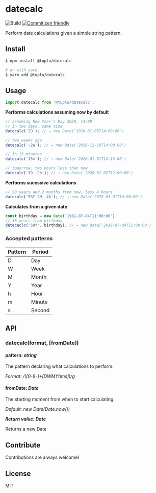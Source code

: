 # datecalc

![Build](https://github.com/tuplo/datecalc/workflows/Build/badge.svg)
[![Commitizen friendly](https://img.shields.io/badge/commitizen-friendly-brightgreen.svg)](http://commitizen.github.io/cz-cli/)

Perform date calculations given a simple string pattern.

## Install

```bash
$ npm install @tuplo/datecalc

# or with yarn
$ yarn add @tuplo/datecalc
```

## Usage

```ts
import datecalc from '@tuplo/datecalc';
```

**Performs calculations assuming now by default**

```ts
// assuming New Year's Day 2020, 14:00
// in two days, same time
datecalc('2D'); // → new Date('2020-01-03T14:00:00')

// two weeks ago
datecalc('-2W'); // → new Date('2019-12-18T14:00:00')

// in 15 minutes
datecalc('15m'); // → new Date('2020-01-01T14:15:00')

// tomorrow, two hours less than now
datecalc('1D -2h'); // → new Date('2020-01-02T12:00:00')
```

**Performs sucessive calculations**

```ts
// 58 years and 2 months from now, less 4 hours
datecalc('58Y 2M -4h'); // → new Date('2078-03-01T10:00:00')
```

**Calculates from a given date**

```ts
const birthday = new Date('1961-07-04T11:00:00');
// 58 years from birthday
datecaclc('58Y', birthday); // → new Date('2019-07-04T11:00:00')
```

### Accepted patterns

| Pattern | Period |
| ------- | ------ |
| D       | Day    |
| W       | Week   |
| M       | Month  |
| Y       | Year   |
| h       | Hour   |
| m       | Minute |
| s       | Second |

## API

### datecalc(format, [fromDate])

#### pattern: _string_

The pattern declaring what calculations to perform.

_Format: /([0-9-]+[DWMYhms])/g_

#### fromDate: _Date_

The starting moment from when to start calculating.

_Default: new Date(Date.now())_

**_Return value: Date_**

Returns a new Date

## Contribute

Contributions are always welcome!

## License

MIT
